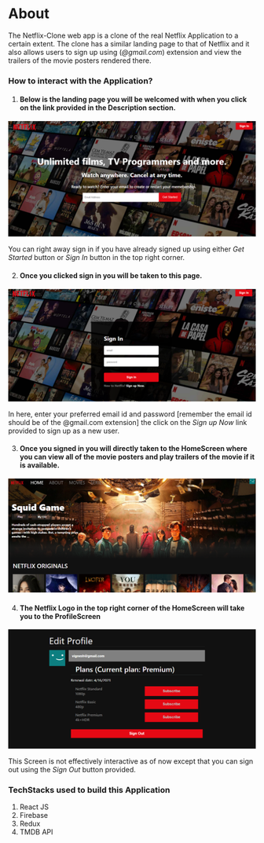 # About
The Netflix-Clone web app is a clone of the real Netflix Application to a certain extent. The clone has a similar landing page to that of Netflix and it also allows users to sign up using (*@gmail.com*) extension and view the trailers of the movie posters rendered there. 

### How to interact with the Application?

1. #### Below is the landing page you will be welcomed with when you click on the link provided in the Description section.

![alt text](images/LoginScreen.PNG "LoginScreen")

You can right away sign in if you have already signed up using either *Get Started* button or *Sign In* button in the top right corner. 


2. #### Once you clicked sign in you will be taken to this page.

![alt text](images/SignUpScreen.PNG "SignUpScreen")

In here, enter your preferred email id and password [remember the email id should be of the @gmail.com extension] the click on the *Sign up Now* link provided to 
sign up as a new user. 

3. #### Once you signed in you will directly taken to the HomeScreen where you can view all of the movie posters and play trailers of the movie if it is available. 

![alt text](images/HomeScreen.PNG "HomeScreen")


4. #### The Netflix Logo in the top right corner of the HomeScreen will take you to the ProfileScreen


![alt text](images/ProfileScreen.PNG "ProfileScreen")

This Screen is not effectively interactive as of now except that you can sign out using the *Sign Out* button provided. 

### TechStacks used to build this Application

1. React JS
2. Firebase
3. Redux
4. TMDB API
